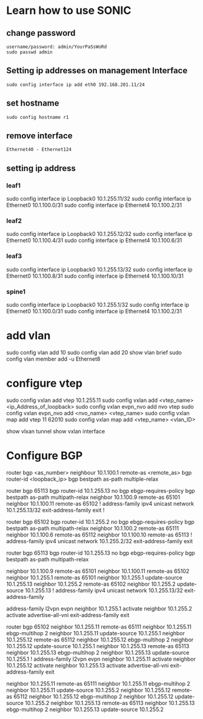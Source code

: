 # Learn how to use SONIC

## change password

    username/password: admin/YourPaSsWoRd
    sudo passwd admin

## Setting ip addresses on management Interface

    sudo config interface ip add eth0 192.168.201.11/24

## set hostname

    sudo config hostname r1

## remove interface
    Ethernet40 - Ethernet124

## setting ip address

### leaf1
sudo config interface ip Loopback0 10.1.255.11/32
sudo config interface ip Ethernet0 10.1.100.0/31
sudo config interface ip Ethernet4 10.1.100.2/31

### leaf2
sudo config interface ip Loopback0 10.1.255.12/32
sudo config interface ip Ethernet0 10.1.100.4/31
sudo config interface ip Ethernet4 10.1.100.6/31

### leaf3
sudo config interface ip Loopback0 10.1.255.13/32
sudo config interface ip Ethernet0 10.1.100.8/31
sudo config interface ip Ethernet4 10.1.100.10/31

### spine1
sudo config interface ip Loopback0 10.1.255.1/32
sudo config interface ip Ethernet0 10.1.100.0/31
sudo config interface ip Ethernet4 10.1.100.2/31

# add vlan
sudo config vlan add 10
sudo config vlan add 20
show vlan brief
sudo config vlan member add -u Ethernet8 

# configure vtep 
sudo config vxlan add vtep 10.1.255.11
sudo config vxlan add <vtep_name> <ip_Address_of_loopback>
sudo config vxlan evpn_nvo add nvo vtep
sudo config vxlan evpn_nvo add <nvo_name> <vtep_name>
sudo config vxlan  map add  vtep 11 62010
sudo config vxlan  map add  <vtep_name> <vlan_ID> <vni>

show vlxan tunnel
show vxlan interface

# Configure BGP
router bgp <as_number>
neighbour 10.1.100.1 remote-as <remote_as>
bgp router-id <loopback_ip>
bgp bestpath as-path multiple-relax

router bgp 65113
 bgp router-id 10.1.255.13
 no bgp ebgp-requires-policy
 bgp bestpath as-path multipath-relax
 neighbor 10.1.100.9 remote-as 65101
 neighbor 10.1.100.11 remote-as 65102
 !
 address-family ipv4 unicast
  network 10.1.255.13/32
 exit-address-family
exit
!

router bgp 65102
 bgp router-id 10.1.255.2
 no bgp ebgp-requires-policy
 bgp bestpath as-path multipath-relax
 neighbor 10.1.100.2 remote-as 65111
 neighbor 10.1.100.6 remote-as 65112
 neighbor 10.1.100.10 remote-as 65113
 !
 address-family ipv4 unicast
  network 10.1.255.2/32
 exit-address-family
exit



router bgp 65113
 bgp router-id 10.1.255.13
 no bgp ebgp-requires-policy
 bgp bestpath as-path multipath-relax

 neighbor 10.1.100.9 remote-as 65101
 neighbor 10.1.100.11 remote-as 65102
 neighbor 10.1.255.1 remote-as 65101
 neighbor 10.1.255.1 update-source 10.1.255.13
 neighbor 10.1.255.2 remote-as 65102
 neighbor 10.1.255.2 update-source 10.1.255.13
 !
 address-family ipv4 unicast
 network 10.1.255.13/32
  exit-address-family

 address-family l2vpn evpn
  neighbor 10.1.255.1 activate
  neighbor 10.1.255.2 activate
  advertise-all-vni
 exit-address-family
exit


router bgp 65102
 neighbor 10.1.255.11 remote-as 65111
 neighbor 10.1.255.11 ebgp-multihop 2
 neighbor 10.1.255.11 update-source 10.1.255.1
 neighbor 10.1.255.12 remote-as 65112
 neighbor 10.1.255.12 ebgp-multihop 2
 neighbor 10.1.255.12 update-source 10.1.255.1
 neighbor 10.1.255.13 remote-as 65113
 neighbor 10.1.255.13 ebgp-multihop 2
 neighbor 10.1.255.13 update-source 10.1.255.1
 !
 address-family l2vpn evpn
  neighbor 10.1.255.11 activate
  neighbor 10.1.255.12 activate
  neighbor 10.1.255.13 activate
  advertise-all-vni
 exit-address-family
exit


 neighbor 10.1.255.11 remote-as 65111
 neighbor 10.1.255.11 ebgp-multihop 2
 neighbor 10.1.255.11 update-source 10.1.255.2
 neighbor 10.1.255.12 remote-as 65112
 neighbor 10.1.255.12 ebgp-multihop 2
 neighbor 10.1.255.12 update-source 10.1.255.2
 neighbor 10.1.255.13 remote-as 65113
 neighbor 10.1.255.13 ebgp-multihop 2
 neighbor 10.1.255.13 update-source 10.1.255.2


